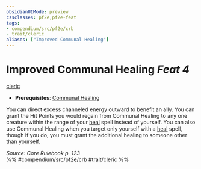```yaml
---
obsidianUIMode: preview
cssclasses: pf2e,pf2e-feat
tags:
- compendium/src/pf2e/crb
- trait/cleric
aliases: ["Improved Communal Healing"]
---
```

# Improved Communal Healing  *Feat 4*  
[cleric](rules/traits/cleric.md "Cleric Class Trait")  

- **Prerequisites**: [Communal Healing](compendium/feats/communal-healing.md)

You can direct excess channeled energy outward to benefit an ally. You can grant the Hit Points you would regain from Communal Healing to any one creature within the range of your [heal](compendium/spells/heal.md) spell instead of yourself. You can also use Communal Healing when you target only yourself with a [heal](compendium/spells/heal.md) spell, though if you do, you must grant the additional healing to someone other than yourself.

*Source: Core Rulebook p. 123*  
%% #compendium/src/pf2e/crb #trait/cleric %%